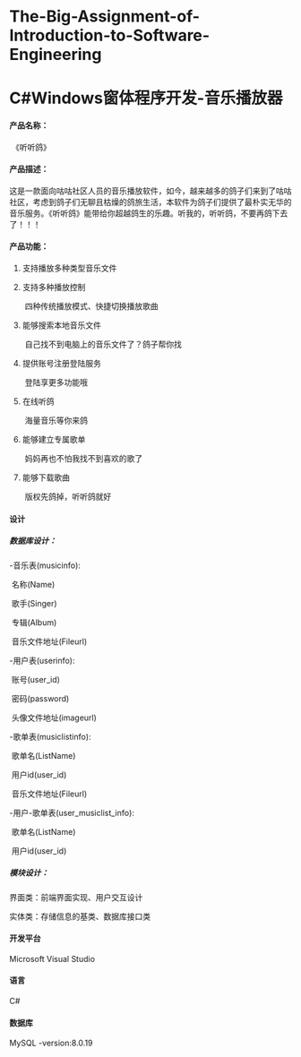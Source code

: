 # The-Big-Assignment-of-Introduction-to-Software-Engineering

# C#Windows窗体程序开发-音乐播放器

#### 产品名称：

​	《听听鸽》

#### 产品描述：

​	这是一款面向咕咕社区人员的音乐播放软件，如今，越来越多的鸽子们来到了咕咕社区，考虑到鸽子们无聊且枯燥的鸽旅生活，本软件为鸽子们提供了最朴实无华的音乐服务。《听听鸽》能带给你超越鸽生的乐趣。听我的，听听鸽，不要再鸽下去了！！！

#### 产品功能：

1. 支持播放多种类型音乐文件

2. 支持多种播放控制

   ​	四种传统播放模式、快捷切换播放歌曲

3. 能够搜索本地音乐文件

   ​	自己找不到电脑上的音乐文件了？鸽子帮你找

4. 提供账号注册登陆服务

   ​	登陆享更多功能哦

5. 在线听鸽

   ​	海量音乐等你来鸽

6. 能够建立专属歌单

   ​	妈妈再也不怕我找不到喜欢的歌了

7. 能够下载歌曲

   ​	版权先鸽掉，听听鸽就好

#### 设计

##### 数据库设计：

-音乐表(musicinfo):

​	名称(Name)

​	歌手(Singer)

​	专辑(Album)

​	音乐文件地址(Fileurl)

-用户表(userinfo):

​	账号(user_id)

​	密码(password)

​	头像文件地址(imageurl)

-歌单表(musiclistinfo):

​	歌单名(ListName)

​	用户id(user_id)

​	音乐文件地址(Fileurl)

-用户-歌单表(user_musiclist_info):

​	歌单名(ListName)

​	用户id(user_id)

##### 模块设计：

界面类：前端界面实现、用户交互设计

实体类：存储信息的基类、数据库接口类

#### 开发平台

Microsoft Visual Studio

#### 语言

C#

#### 数据库

MySQL -version:8.0.19


